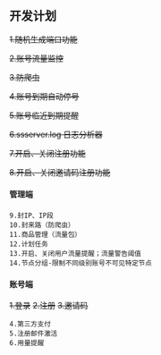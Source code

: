 ## 开发计划
~~1.随机生成端口功能~~

~~2.账号流量监控~~

~~3.防爬虫~~

~~4.账号到期自动停号~~

~~5.账号临近到期提醒~~

~~6.ssserver.log 日志分析器~~

~~7.开启、关闭注册功能~~

~~8.开启、关闭邀请码注册功能~~

#### 管理端
````
9.封IP、IP段
10.封来路（防爬虫）
11.商品管理（流量包）
12.计划任务
13.开启、关闭用户流量提醒；流量警告阈值
14.节点分组-限制不同级别账号不可见特定节点
````

#### 账号端
~~1.登录~~
~~2.注册~~
~~3.邀请码~~
```
4.第三方支付
5.注册邮件激活
6.用量提醒
```